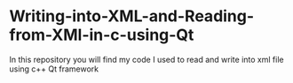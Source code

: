 # Writing-into-XML-and-Reading-from-XMl-in-c-using-Qt
In this repository you will find my code I used to read and write into xml file using c++ Qt framework
